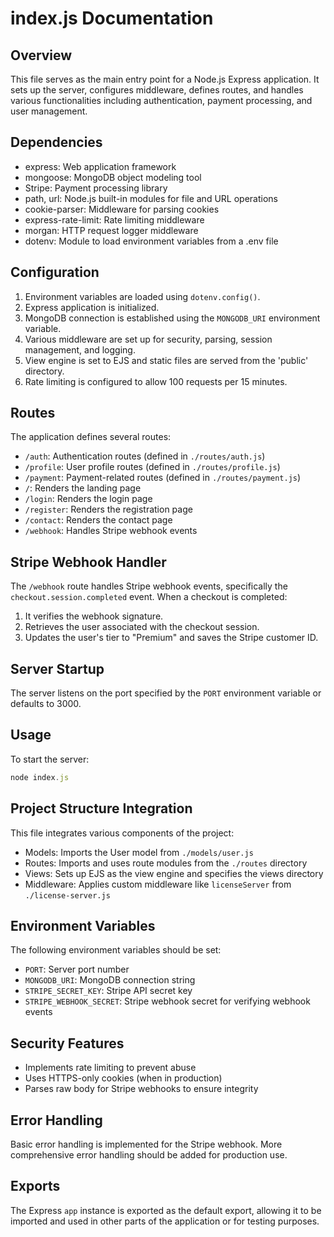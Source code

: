 # index.js Documentation

## Overview

This file serves as the main entry point for a Node.js Express application. It sets up the server, configures middleware, defines routes, and handles various functionalities including authentication, payment processing, and user management.

## Dependencies

-   express: Web application framework
-   mongoose: MongoDB object modeling tool
-   Stripe: Payment processing library
-   path, url: Node.js built-in modules for file and URL operations
-   cookie-parser: Middleware for parsing cookies
-   express-rate-limit: Rate limiting middleware
-   morgan: HTTP request logger middleware
-   dotenv: Module to load environment variables from a .env file

## Configuration

1. Environment variables are loaded using `dotenv.config()`.
2. Express application is initialized.
3. MongoDB connection is established using the `MONGODB_URI` environment variable.
4. Various middleware are set up for security, parsing, session management, and logging.
5. View engine is set to EJS and static files are served from the 'public' directory.
6. Rate limiting is configured to allow 100 requests per 15 minutes.

## Routes

The application defines several routes:

-   `/auth`: Authentication routes (defined in `./routes/auth.js`)
-   `/profile`: User profile routes (defined in `./routes/profile.js`)
-   `/payment`: Payment-related routes (defined in `./routes/payment.js`)
-   `/`: Renders the landing page
-   `/login`: Renders the login page
-   `/register`: Renders the registration page
-   `/contact`: Renders the contact page
-   `/webhook`: Handles Stripe webhook events

## Stripe Webhook Handler

The `/webhook` route handles Stripe webhook events, specifically the `checkout.session.completed` event. When a checkout is completed:

1. It verifies the webhook signature.
2. Retrieves the user associated with the checkout session.
3. Updates the user's tier to "Premium" and saves the Stripe customer ID.

## Server Startup

The server listens on the port specified by the `PORT` environment variable or defaults to 3000.

## Usage

To start the server:

```javascript
node index.js
```

## Project Structure Integration

This file integrates various components of the project:

-   Models: Imports the User model from `./models/user.js`
-   Routes: Imports and uses route modules from the `./routes` directory
-   Views: Sets up EJS as the view engine and specifies the views directory
-   Middleware: Applies custom middleware like `licenseServer` from `./license-server.js`

## Environment Variables

The following environment variables should be set:

-   `PORT`: Server port number
-   `MONGODB_URI`: MongoDB connection string
-   `STRIPE_SECRET_KEY`: Stripe API secret key
-   `STRIPE_WEBHOOK_SECRET`: Stripe webhook secret for verifying webhook events

## Security Features

-   Implements rate limiting to prevent abuse
-   Uses HTTPS-only cookies (when in production)
-   Parses raw body for Stripe webhooks to ensure integrity

## Error Handling

Basic error handling is implemented for the Stripe webhook. More comprehensive error handling should be added for production use.

## Exports

The Express `app` instance is exported as the default export, allowing it to be imported and used in other parts of the application or for testing purposes.
